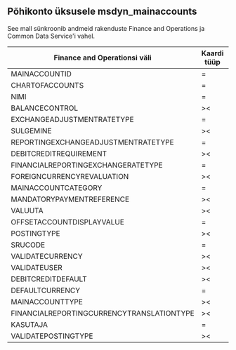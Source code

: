 ## <a name="main-account-to-msdyn_mainaccounts"></a>Põhikonto üksusele msdyn_mainaccounts

See mall sünkroonib andmeid rakenduste Finance and Operations ja Common Data Service'i vahel.

Finance and Operationsi väli | Kaardi tüüp | Muu Dynamics 365 väli | Vaikeväärtus
---|---|---|---
MAINACCOUNTID | = | msdyn_accountnumber | 
CHARTOFACCOUNTS | = | msdyn_chartofaccounts.msdyn_name | 
NIMI | = | msdyn_name | 
BALANCECONTROL | >< | msdyn_balancecontrol | 
EXCHANGEADJUSTMENTRATETYPE | = | msdyn_exchangeadjustmentratetype.msdyn_name | 
SULGEMINE | >< | msdyn_closing | 
REPORTINGEXCHANGEADJUSTMENTRATETYPE | = | msdyn_reportingexchangeadjustmentratetype.msdyn_name | 
DEBITCREDITREQUIREMENT | >< | msdyn_debitcreditrequirement | 
FINANCIALREPORTINGEXCHANGERATETYPE | = | msdyn_financialreportingexchangeratetype.msdyn_name | 
FOREIGNCURRENCYREVALUATION | >< | msdyn_foreigncurrencyrevaluation | 
MAINACCOUNTCATEGORY | = | msdyn_mainaccountcategoryname | 
MANDATORYPAYMENTREFERENCE | >< | msdyn_mandatorypaymentreference | 
VALUUTA | >< | msdyn_monetary | 
OFFSETACCOUNTDISPLAYVALUE | = | msdyn_offsetaccount | 
POSTINGTYPE | >< | msdyn_postingtype | 
SRUCODE | = | msdyn_srucode | 
VALIDATECURRENCY | >< | msdyn_validatecurrencycode | 
VALIDATEUSER | >< | msdyn_validateuser | 
DEBITCREDITDEFAULT | >< | msdyn_debitcreditdefault | 
DEFAULTCURRENCY | = | msdyn_defaultcurrency.isocurrencycode | 
MAINACCOUNTTYPE | >< | msdyn_mainaccounttype | 
FINANCIALREPORTINGCURRENCYTRANSLATIONTYPE | >< | msdyn_financialreportingcurrencytrantype | 
KASUTAJA | = | msdyn_user | 
VALIDATEPOSTINGTYPE | >< | msdyn_validateposting | 
